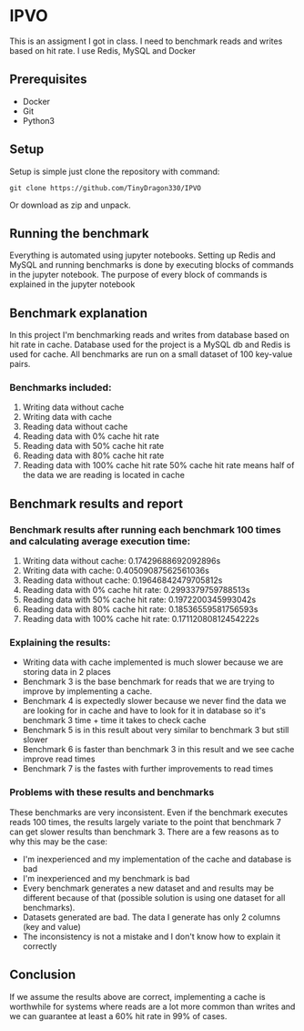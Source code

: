# IPVO
This is an assigment I got in class. I need to benchmark reads and writes based on hit rate. I use Redis, MySQL and Docker
## Prerequisites
* Docker
* Git
* Python3
## Setup
Setup is simple just clone the repository with command:
```
git clone https://github.com/TinyDragon330/IPVO
```
Or download as zip and unpack.
## Running the benchmark
Everything is automated using jupyter notebooks. Setting up Redis and MySQL and running benchmarks is done by executing blocks of commands in the jupyter notebook.
The purpose of every block of commands is explained in the jupyter notebook
## Benchmark explanation
In this project I'm benchmarking reads and writes from database based on hit rate in cache.
Database used for the project is a MySQL db and Redis is used for cache.
All benchmarks are run on a small dataset of 100 key-value pairs.
### Benchmarks included:
   1. Writing data without cache
   2. Writing data with cache
   3. Reading data without cache
   4. Reading data with 0% cache hit rate
   5. Reading data with 50% cache hit rate
   6. Reading data with 80% cache hit rate
   7. Reading data with 100% cache hit rate
50% cache hit rate means half of the data we are reading is located in cache
## Benchmark results and report
### Benchmark results after running each benchmark 100 times and calculating average execution time:
   1. Writing data without cache: 0.17429688692092896s
   2. Writing data with cache: 0.40509087562561036s
   3. Reading data without cache: 0.19646842479705812s
   4. Reading data with 0% cache hit rate: 0.2993379759788513s
   5. Reading data with 50% cache hit rate: 0.1972200345993042s
   6. Reading data with 80% cache hit rate: 0.18536559581756593s
   7. Reading data with 100% cache hit rate: 0.17112080812454222s
### Explaining the results:
* Writing data with cache implemented is much slower because we are storing data in 2 places
* Benchmark 3 is the base benchmark for reads that we are trying to improve by implementing a cache.
* Benchmark 4 is expectedly slower because we never find the data we are looking for in cache and have to look for it in database so it's benchmark 3 time + time it takes to check cache
* Benchmark 5 is in this result about very similar to benchmark 3 but still slower
* Benchmark 6 is faster than benchmark 3 in this result and we see cache improve read times
* Benchmark 7 is the fastes with further improvements to read times
### Problems with these results and benchmarks
These benchmarks are very inconsistent. Even if the benchmark executes reads 100 times, the results largely variate to the point that benchmark 7 can get slower results than benchmark 3.
There are a few reasons as to why this may be the case:
* I'm inexperienced and my implementation of the cache and database is bad
* I'm inexperienced and my benchmark is bad
* Every benchmark generates a new dataset and and results may be different because of that (possible solution is using one dataset for all benchmarks).
* Datasets generated are bad. The data I generate has only 2 columns (key and value)
* The inconsistency is not a mistake and I don't know how to explain it correctly
## Conclusion
If we assume the results above are correct, implementing a cache is worthwhile for systems where reads are a lot more common than writes and we can guarantee at least a 60% hit rate in 99% of cases.
